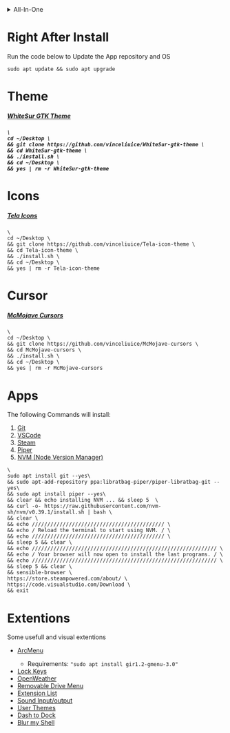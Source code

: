 <details>
    <summary>All-In-One</summary>

    \
    clear && echo Updating... && sleep 3 \
    && sudo apt update --yes && sudo apt upgrade --yes \
    && clear && echo System Updated and Upgraded && sleep 3 \
    && clear && echo Installing Git... && sleep 3 \
    && sudo apt install git --yes \
    && clear && echo Installing Theme... && sleep 3 \
    && cd ~/Desktop \
    && git clone https://github.com/vinceliuice/WhiteSur-gtk-theme \
    && cd WhiteSur-gtk-theme \
    && ./install.sh \
    && cd ~/Desktop \
    && yes | rm -r WhiteSur-gtk-theme \
    && clear && echo Installing Icons... && sleep 3 \
    && cd ~/Desktop \
    && git clone https://github.com/vinceliuice/Tela-icon-theme \
    && cd Tela-icon-theme \
    && ./install.sh \
    && cd ~/Desktop \
    && yes | rm -r Tela-icon-theme \
    && clear && echo Installing Cursor... && sleep 3 \
    && cd ~/Desktop \
    && git clone https://github.com/vinceliuice/McMojave-cursors \
    && cd McMojave-cursors \
    && ./install.sh \
    && cd ~/Desktop \
    && yes | rm -r McMojave-cursors \
    && clear && echo Installing Apps... && sleep 3 \
    && sudo apt-add-repository ppa:libratbag-piper/piper-libratbag-git --yes \
    && sudo apt install piper --yes \
    && clear && echo installing NVM ... && sleep 5 \
    && curl -o- https://raw.githubusercontent.com/nvm-sh/nvm/v0.39.1/install.sh | bash \
    && clear \
    && echo /////////////////////////////////////////// \
    && echo / Reload the terminal to start using NVM. / \
    && echo /////////////////////////////////////////// \
    && sleep 5 && clear \
    && echo //////////////////////////////////////////////////////////// \
    && echo / Your browser will now open to install the last programs. / \
    && echo //////////////////////////////////////////////////////////// \
    && sleep 5 && clear \
    && sensible-browser \
    https://store.steampowered.com/about/ \
    https://code.visualstudio.com/Download \
    && exit
    
</details>

<div>
    <h1>Right After Install</h1>
    <p>Run the code below to Update the App repository and OS</p>

    sudo apt update && sudo apt upgrade

</div>

<div>
    <h1> Theme </h1>
    <h5><strong><a href="https://github.com/vinceliuice/WhiteSur-gtk-theme">WhiteSur GTK Theme</a></strong><h5>

    \
    cd ~/Desktop \
    && git clone https://github.com/vinceliuice/WhiteSur-gtk-theme \
    && cd WhiteSur-gtk-theme \
    && ./install.sh \
    && cd ~/Desktop \
    && yes | rm -r WhiteSur-gtk-theme

</div>

<div>
    <h1> Icons </h1>
    <h5><strong><a href="https://github.com/vinceliuice/Tela-icon-theme">Tela Icons</a></strong></h5>

    \
    cd ~/Desktop \
    && git clone https://github.com/vinceliuice/Tela-icon-theme \
    && cd Tela-icon-theme \
    && ./install.sh \
    && cd ~/Desktop \
    && yes | rm -r Tela-icon-theme

</div>

<div>
    <h1> Cursor </h1>
    <h5><strong><a href="https://github.com/vinceliuice/McMojave-cursors">McMojave Cursors</a></strong></h5>

    \
    cd ~/Desktop \
    && git clone https://github.com/vinceliuice/McMojave-cursors \
    && cd McMojave-cursors \
    && ./install.sh \
    && cd ~/Desktop \
    && yes | rm -r McMojave-cursors

</div>

<div>
    <h1> Apps </h1>
    <p>The following Commands will install:</p>
    <ol>
        <li><a href="https://git-scm.com/download/linux">Git</a></li>
        <li><a href="https://code.visualstudio.com/Download">VSCode</a></li>
        <li><a href="https://store.steampowered.com/about/">Steam</a></li>
        <li><a href="https://github.com/libratbag/piper">Piper</a></li>
        <li><a href="https://github.com/nvm-sh/nvm">NVM (Node Version Manager)</a></li>
    </ol>

    \
    sudo apt install git --yes\
    && sudo apt-add-repository ppa:libratbag-piper/piper-libratbag-git --yes\
    && sudo apt install piper --yes\
    && clear && echo installing NVM ... && sleep 5  \
    && curl -o- https://raw.githubusercontent.com/nvm-sh/nvm/v0.39.1/install.sh | bash \
    && clear \
    && echo /////////////////////////////////////////// \
    && echo / Reload the terminal to start using NVM. / \
    && echo /////////////////////////////////////////// \
    && sleep 5 && clear \
    && echo //////////////////////////////////////////////////////////// \
    && echo / Your browser will now open to install the last programs. / \
    && echo //////////////////////////////////////////////////////////// \
    && sleep 5 && clear \
    && sensible-browser \
    https://store.steampowered.com/about/ \
    https://code.visualstudio.com/Download \
    && exit
    
</div>

<div>
    <h1> Extentions </h1>
    <p> Some usefull and visual extentions </p>
    <ul>
        <li><a href="https://extensions.gnome.org/extension/3628/arcmenu/">ArcMenu</a></li>
            <ul><li>Requirements: <code>"sudo apt install gir1.2-gmenu-3.0"</code></li></ul>
        <li><a href="https://extensions.gnome.org/extension/36/lock-keys/">Lock Keys</a></li>
        <li><a href="https://extensions.gnome.org/extension/750/openweather/">OpenWeather</a></li>
        <li><a href="https://extensions.gnome.org/extension/7/removable-drive-menu/">Removable Drive Menu</a></li>
        <li><a href="https://extensions.gnome.org/extension/3088/extension-list/">Extension List</a></li>
        <li><a href="https://extensions.gnome.org/extension/906/sound-output-device-chooser/">Sound Input/output</a></li>
        <li><a href="https://extensions.gnome.org/extension/19/user-themes/">User Themes</a></li>
        <li><a href="https://extensions.gnome.org/extension/5004/dash-to-dock-for-cosmic/">Dash to Dock</a></li>
        <li><a href="https://extensions.gnome.org/extension/3193/blur-my-shell/">Blur my Shell</a></li>
    </ul>
</div>
